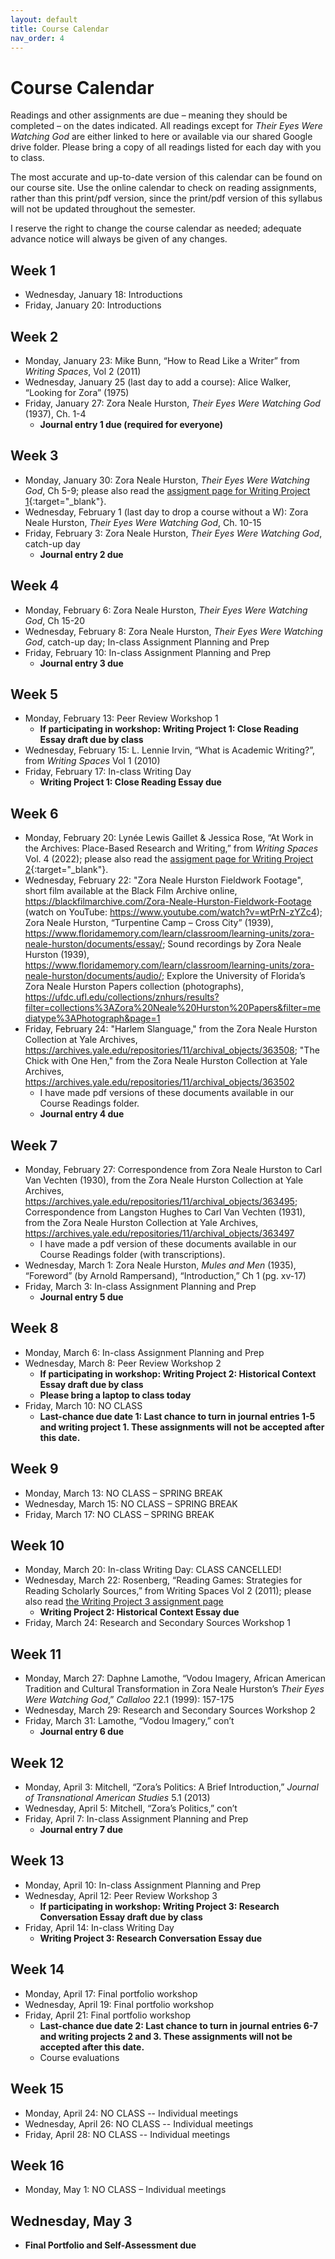 ```yaml
---
layout: default
title: Course Calendar
nav_order: 4
---
```

# Course Calendar
Readings and other assignments are due – meaning they should be completed – on the dates indicated. All readings except for *Their Eyes Were Watching God* are either linked to here or available via our shared Google drive folder. Please bring a copy of all readings listed for each day with you to class.

The most accurate and up-to-date version of this calendar can be found on our course site. Use the online calendar to check on reading assignments, rather than this print/pdf version, since the print/pdf version of this syllabus will not be updated throughout the semester.

I reserve the right to change the course calendar as needed; adequate advance notice will always be given of any changes.

## Week 1
* Wednesday, January 18: Introductions
* Friday, January 20: Introductions

## Week 2
* Monday, January 23: Mike Bunn, “How to Read Like a Writer” from *Writing Spaces*, Vol 2 (2011)
* Wednesday, January 25 (last day to add a course): Alice Walker, “Looking for Zora” (1975)
* Friday, January 27: Zora Neale Hurston, *Their Eyes Were Watching God* (1937), Ch. 1-4
    * **Journal entry 1 due (required for everyone)**

## Week 3
* Monday, January 30: Zora Neale Hurston, *Their Eyes Were Watching God*, Ch 5-9; please also read the [assigment page for Writing Project 1](https://lindsaythomas.net/eng106s23/assignments/writing-project-1.html){:target="_blank"}.
* Wednesday, February 1 (last day to drop a course without a W): Zora Neale Hurston, *Their Eyes Were Watching God*, Ch. 10-15
* Friday, February 3: Zora Neale Hurston, *Their Eyes Were Watching God*, catch-up day
    * **Journal entry 2 due**

## Week 4
* Monday, February 6: Zora Neale Hurston, *Their Eyes Were Watching God*, Ch 15-20
* Wednesday, February 8: Zora Neale Hurston, *Their Eyes Were Watching God*, catch-up day; In-class Assignment Planning and Prep
* Friday, February 10: In-class Assignment Planning and Prep
    * **Journal entry 3 due**

## Week 5
* Monday, February 13: Peer Review Workshop 1
    * **If participating in workshop: Writing Project 1: Close Reading Essay draft due by class**
* Wednesday, February 15: L. Lennie Irvin, “What is Academic Writing?”, from *Writing Spaces* Vol 1 (2010)
* Friday, February 17: In-class Writing Day
    * **Writing Project 1: Close Reading Essay due**

## Week 6
* Monday, February 20:  Lynée Lewis Gaillet & Jessica Rose, “At Work in the Archives: Place-Based Research and Writing,” from *Writing Spaces* Vol. 4 (2022); please also read the [assigment page for Writing Project 2](https://lindsaythomas.net/eng106s23/assignments/writing-project-2.html){:target="_blank"}.
* Wednesday, February 22: "Zora Neale Hurston Fieldwork Footage", short film available at the Black Film Archive online, <https://blackfilmarchive.com/Zora-Neale-Hurston-Fieldwork-Footage> (watch on YouTube: <https://www.youtube.com/watch?v=wtPrN-zYZc4>); Zora Neale Hurston, “Turpentine Camp – Cross City” (1939), <https://www.floridamemory.com/learn/classroom/learning-units/zora-neale-hurston/documents/essay/>; Sound recordings by Zora Neale Hurston (1939), <https://www.floridamemory.com/learn/classroom/learning-units/zora-neale-hurston/documents/audio/>; Explore the University of Florida’s Zora Neale Hurston Papers collection (photographs), <https://ufdc.ufl.edu/collections/znhurs/results?filter=collections%3AZora%20Neale%20Hurston%20Papers&filter=mediatype%3APhotograph&page=1>
* Friday, February 24: "Harlem Slanguage," from the Zora Neale Hurston Collection at Yale Archives, <https://archives.yale.edu/repositories/11/archival_objects/363508>; "The Chick with One Hen," from the Zora Neale Hurston Collection at Yale Archives, <https://archives.yale.edu/repositories/11/archival_objects/363502>
    * I have made pdf versions of these documents available in our Course Readings folder.
    * **Journal entry 4 due**

## Week 7
* Monday, February 27: Correspondence from Zora Neale Hurston to Carl Van Vechten (1930), from the Zora Neale Hurston Collection at Yale Archives, <https://archives.yale.edu/repositories/11/archival_objects/363495>; Correspondence from Langston Hughes to Carl Van Vechten (1931), from the Zora Neale Hurston Collection at Yale Archives, <https://archives.yale.edu/repositories/11/archival_objects/363497>
    * I have made a pdf version of these documents available in our Course Readings folder (with transcriptions).
* Wednesday, March 1: Zora Neale Hurston, *Mules and Men* (1935), “Foreword” (by Arnold Rampersand), “Introduction,” Ch 1 (pg. xv-17)
* Friday, March 3: In-class Assignment Planning and Prep
    * **Journal entry 5 due**

## Week 8
* Monday, March 6: In-class Assignment Planning and Prep
* Wednesday, March 8: Peer Review Workshop 2
    * **If participating in workshop: Writing Project 2: Historical Context Essay draft due by class**
    * **Please bring a laptop to class today**
* Friday, March 10: NO CLASS
    * **Last-chance due date 1: Last chance to turn in journal entries 1-5 and writing project 1. These assignments will not be accepted after this date.**

## Week 9
* Monday, March 13: NO CLASS – SPRING BREAK
* Wednesday, March 15: NO CLASS – SPRING BREAK
* Friday, March 17: NO CLASS – SPRING BREAK

## Week 10
* Monday, March 20: In-class Writing Day: CLASS CANCELLED!
* Wednesday, March 22: Rosenberg, “Reading Games: Strategies for Reading Scholarly Sources,” from Writing Spaces Vol 2 (2011); please also read [the Writing Project 3 assignment page](https://lindsaythomas.net/eng106s23/assignments/writing-project-3.html)
    * **Writing Project 2: Historical Context Essay due**
* Friday, March 24: Research and Secondary Sources Workshop 1

## Week 11
* Monday, March 27: Daphne Lamothe, “Vodou Imagery, African American Tradition and Cultural Transformation in Zora Neale Hurston’s *Their Eyes Were Watching God*,” *Callaloo* 22.1 (1999): 157-175
* Wednesday, March 29: Research and Secondary Sources Workshop 2
* Friday, March 31: Lamothe, “Vodou Imagery,” con’t
    * **Journal entry 6 due**

## Week 12
* Monday, April 3: Mitchell, “Zora’s Politics: A Brief Introduction,” *Journal of Transnational American Studies* 5.1 (2013)
* Wednesday, April 5: Mitchell, “Zora’s Politics,” con’t
* Friday, April 7: In-class Assignment Planning and Prep
    * **Journal entry 7 due**

## Week 13
* Monday, April 10: In-class Assignment Planning and Prep
* Wednesday, April 12: Peer Review Workshop 3
    * **If participating in workshop: Writing Project 3: Research Conversation Essay draft due by class**
* Friday, April 14: In-class Writing Day
    * **Writing Project 3: Research Conversation Essay due**

## Week 14
* Monday, April 17: Final portfolio workshop
* Wednesday, April 19: Final portfolio workshop
* Friday, April 21: Final portfolio workshop
    * **Last-chance due date 2: Last chance to turn in journal entries 6-7 and writing projects 2 and 3. These assignments will not be accepted after this date.**
    * Course evaluations

## Week 15
* Monday, April 24: NO CLASS -- Individual meetings
* Wednesday, April 26: NO CLASS -- Individual meetings
* Friday, April 28: NO CLASS -- Individual meetings

## Week 16
* Monday, May 1: NO CLASS – Individual meetings

## Wednesday, May 3
* **Final Portfolio and Self-Assessment due**
